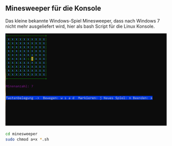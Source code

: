 ## Minesweeper für die Konsole ##


Das kleine bekannte Windows-Spiel Minesweeper, dass nach Windows 7 nicht mehr
ausgeliefert wird, hier als bash Script für die Linux Konsole.

![Minesweeper fuer die Linux Konsole](https://github.com/andreaspreuss/bash-scripte/raw/master/minesweeper/bash-minesweeper.png "Minesweeper for the Linux Console")

```bash
cd minesweeper
sudo chmod a+x *.sh
```
